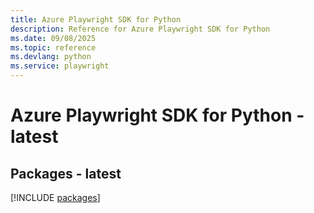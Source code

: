 ```yaml
---
title: Azure Playwright SDK for Python
description: Reference for Azure Playwright SDK for Python
ms.date: 09/08/2025
ms.topic: reference
ms.devlang: python
ms.service: playwright
---
```

# Azure Playwright SDK for Python - latest
## Packages - latest
[!INCLUDE [packages](playwright-index.md)]